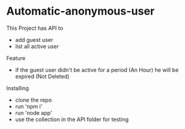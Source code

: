 # Automatic-anonymous-user

This Project has API to
- add guest user
- list all active user

Feature
- if the guest user didn't be active for a period (An Hour) he will be expired (Not Deleted)

Installing
- clone the repo
- run 'npm i'
- run  'node app'
- use the collection in the API folder for testing
